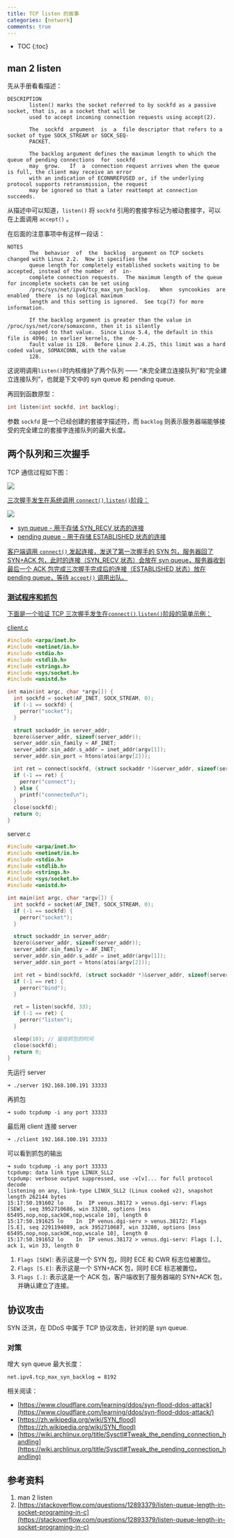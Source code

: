 ```yaml
---
title: TCP listen 的故事
categories: [network]
comments: true
---
```


* TOC
{:toc}
## man 2 listen

先从手册看看描述：

```
DESCRIPTION
       listen() marks the socket referred to by sockfd as a passive socket, that is, as a socket that will be
       used to accept incoming connection requests using accept(2).

       The  sockfd  argument  is  a  file descriptor that refers to a socket of type SOCK_STREAM or SOCK_SEQ‐
       PACKET.

       The backlog argument defines the maximum length to which the queue of pending connections  for  sockfd
       may  grow.   If  a  connection request arrives when the queue is full, the client may receive an error
       with an indication of ECONNREFUSED or, if the underlying protocol supports retransmission, the request
       may be ignored so that a later reattempt at connection succeeds.

```

从描述中可以知道，`listen()` 将 `sockfd` 引用的套接字标记为被动套接字，可以在上面调用 `accept()` 。

在后面的注意事项中有这样一段话：

```
NOTES
       The  behavior  of  the  backlog  argument on TCP sockets changed with Linux 2.2.  Now it specifies the
       queue length for completely established sockets waiting to be accepted, instead of the number  of  in‐
       complete connection requests.  The maximum length of the queue for incomplete sockets can be set using
       /proc/sys/net/ipv4/tcp_max_syn_backlog.   When  syncookies  are  enabled  there  is no logical maximum
       length and this setting is ignored.  See tcp(7) for more information.

       If the backlog argument is greater than the value in /proc/sys/net/core/somaxconn, then it is silently
       capped to that value.  Since Linux 5.4, the default in this file is 4096; in earlier kernels, the  de‐
       fault value is 128.  Before Linux 2.4.25, this limit was a hard coded value, SOMAXCONN, with the value
       128.
```

这说明调用`listen()`时内核维护了两个队列 —— “未完全建立连接队列”和“完全建立连接队列”，也就是下文中的 syn queue 和 pending queue.

再回到函数原型：

```c
int listen(int sockfd, int backlog);
```

参数 `sockfd` 是一个已经创建的套接字描述符，而 `backlog` 则表示服务器端能够接受的完全建立的套接字连接队列的最大长度。

## 两个队列和三次握手

TCP 通信过程如下图：

<a data-fancybox="tcp-listen" href="../assets/img/post/tcp-listen/tcp-socket.png"><img src="../assets/img/post/tcp-listen/tcp-socket.png">

三次握手发生在系统调用 `connect()`,`listen()`阶段：

 <a data-fancybox="tcp-listen" href="../assets/img/post/tcp-listen/tcp-socket-3whs.png"><img src="../assets/img/post/tcp-listen/tcp-socket-3whs.png">

- syn queue - 用于存储 SYN_RECV 状态的连接
- pending queue - 用于存储 ESTABLISHED 状态的连接

客户端调用 `connect()` 发起连接，发送了第一次握手的 SYN 包，服务器回了 SYN+ACK 包，此时的连接（SYN_RECV 状态）会放在 syn queue，服务器收到最后一个 ACK 包完成三次握手完成后的连接（ESTABLISHED 状态）放在 pending queue，等待 `accept()` 调用出队。

### 测试程序和抓包

下面是一个验证 TCP 三次握手发生在`connect()`,`listen()`阶段的简单示例：

 client.c

```c
#include <arpa/inet.h>
#include <netinet/in.h>
#include <stdio.h>
#include <stdlib.h>
#include <strings.h>
#include <sys/socket.h>
#include <unistd.h>

int main(int argc, char *argv[]) {
  int sockfd = socket(AF_INET, SOCK_STREAM, 0);
  if (-1 == sockfd) {
    perror("socket");
  }

  struct sockaddr_in server_addr;
  bzero(&server_addr, sizeof(server_addr));
  server_addr.sin_family = AF_INET;
  server_addr.sin_addr.s_addr = inet_addr(argv[1]);
  server_addr.sin_port = htons(atoi(argv[2]));

  int ret = connect(sockfd, (struct sockaddr *)&server_addr, sizeof(server_addr));
  if (-1 == ret) {
    perror("connect");
  } else {
    printf("connected\n");
  }
  close(sockfd);
  return 0;
}

```

server.c

```c
#include <arpa/inet.h>
#include <netinet/in.h>
#include <stdio.h>
#include <stdlib.h>
#include <strings.h>
#include <sys/socket.h>
#include <unistd.h>

int main(int argc, char *argv[]) {
  int sockfd = socket(AF_INET, SOCK_STREAM, 0);
  if (-1 == sockfd) {
    perror("socket");
  }

  struct sockaddr_in server_addr;
  bzero(&server_addr, sizeof(server_addr));
  server_addr.sin_family = AF_INET;
  server_addr.sin_addr.s_addr = inet_addr(argv[1]);
  server_addr.sin_port = htons(atoi(argv[2]));

  int ret = bind(sockfd, (struct sockaddr *)&server_addr, sizeof(server_addr));
  if (-1 == ret) {
    perror("bind");
  }

  ret = listen(sockfd, 33);
  if (-1 == ret) {
    perror("listen");
  }

  sleep(10); // 留给抓包的时间
  close(sockfd);
  return 0;
}

```

先运行 server

```
➜ ./server 192.168.100.191 33333
```

再抓包

```
➜ sudo tcpdump -i any port 33333
```

最后用 client 连接 server

```
➜ ./client 192.168.100.191 33333
```

可以看到抓包的输出

```
➜ sudo tcpdump -i any port 33333
tcpdump: data link type LINUX_SLL2
tcpdump: verbose output suppressed, use -v[v]... for full protocol decode
listening on any, link-type LINUX_SLL2 (Linux cooked v2), snapshot length 262144 bytes
15:17:50.191602 lo    In  IP venus.38172 > venus.dgi-serv: Flags [SEW], seq 3952710686, win 33280, options [mss 65495,nop,nop,sackOK,nop,wscale 10], length 0
15:17:50.191625 lo    In  IP venus.dgi-serv > venus.38172: Flags [S.E], seq 2291194089, ack 3952710687, win 33280, options [mss 65495,nop,nop,sackOK,nop,wscale 10], length 0
15:17:50.191652 lo    In  IP venus.38172 > venus.dgi-serv: Flags [.], ack 1, win 33, length 0
```

1. `Flags [SEW]`: 表示这是一个 SYN 包，同时 ECE 和 CWR 标志位被置位。
2. `Flags [S.E]`: 表示这是一个 SYN+ACK 包，同时 ECE 标志被置位。
3. `Flags [.]`: 表示这是一个 ACK 包，客户端收到了服务器端的 SYN+ACK 包，并确认建立了连接。

## 协议攻击

SYN 泛洪，在 DDoS 中属于 TCP 协议攻击，针对的是 syn queue.

### 对策

增大 syn queue 最大长度：

```
net.ipv4.tcp_max_syn_backlog = 8192
```

相关阅读：

- [https://www.cloudflare.com/learning/ddos/syn-flood-ddos-attack](https://www.cloudflare.com/learning/ddos/syn-flood-ddos-attack/)
- [https://zh.wikipedia.org/wiki/SYN_flood](https://zh.wikipedia.org/wiki/SYN_flood)
- [https://wiki.archlinux.org/title/Sysctl#Tweak_the_pending_connection_handling](https://wiki.archlinux.org/title/Sysctl#Tweak_the_pending_connection_handling)


## 参考资料

1. man 2 listen
1. [https://stackoverflow.com/questions/12893379/listen-queue-length-in-socket-programing-in-c](https://stackoverflow.com/questions/12893379/listen-queue-length-in-socket-programing-in-c)
